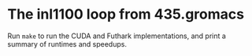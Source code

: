 # The inl1100 loop from 435.gromacs

Run `make` to run the CUDA and Futhark implementations, and print a
summary of runtimes and speedups.

